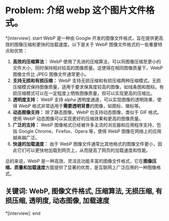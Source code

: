 # Problem: 介绍 webp 这个图片文件格式。

*[interview]: start
WebP 是一种由 Google 开发的图像文件格式，旨在提供更高效的图像压缩和更快的加载速度。以下是关于 WebP 图像文件格式的一些重要特点和优势：

1. **高效的压缩算法：** WebP 使用了先进的压缩算法，可以将图像压缩至更小的文件大小，同时保持相对较高的图像质量。这使得在相同图像质量下，WebP 图像文件比 JPEG 图像文件通常更小。
2. **支持无损和有损压缩：** WebP 支持无损压缩和有损压缩两种压缩模式。无损压缩模式保持图像质量，适用于要求保真度较高的图像，如线条图和图标。有损压缩模式可以在一定程度上牺牲图像质量，但可以实现更高的压缩比。
3. **透明度支持：** WebP 支持 alpha 透明度通道，可以实现图像的透明效果，使得 WebP 格式非常适用于**需要透明背景**的图像，如图标、徽标等。
4. **动态图像支持：** 除了静态图像，WebP 也支持动态图像，类似于 GIF 格式。使用 WebP 动态图像可以实现更好的压缩效果和更高的图像质量。
5. **广泛的支持：** WebP 图像格式已经被许多主流的浏览器和应用程序支持，包括 Google Chrome、Firefox、Opera 等，使得 WebP 图像在网络上的应用越来越广泛。
6. **快速的加载速度：** 由于 WebP 图像文件通常比其他格式的图像文件更小，因此它们可以更快地加载到网页上，从而提高了网页的加载速度和性能。

总的来说，WebP 是一种高效、灵活且功能丰富的图像文件格式，它在**图像压缩、质量和加载速度**方面提供了显著的优势，是互联网上广泛应用的一种图像格式。

## 关键词:  WebP, 图像文件格式, 压缩算法, 无损压缩, 有损压缩, 透明度, 动态图像, 加载速度
*[interview]: end
